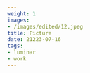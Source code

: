 ```yaml
---
weight: 1
images:
- /images/edited/12.jpeg
title: Picture
date: 21223-07-16
tags:
- luminar
- work
---
```

